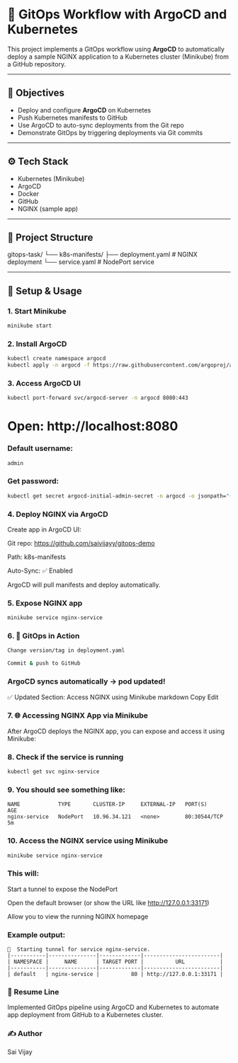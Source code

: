 # 🚀 GitOps Workflow with ArgoCD and Kubernetes

This project implements a GitOps workflow using **ArgoCD** to automatically deploy a sample NGINX application to a Kubernetes cluster (Minikube) from a GitHub repository.

---

## 📌 Objectives

- Deploy and configure **ArgoCD** on Kubernetes
- Push Kubernetes manifests to GitHub
- Use ArgoCD to auto-sync deployments from the Git repo
- Demonstrate GitOps by triggering deployments via Git commits

---

## ⚙️ Tech Stack

- Kubernetes (Minikube)
- ArgoCD
- Docker
- GitHub
- NGINX (sample app)

---

## 📁 Project Structure

gitops-task/ └── k8s-manifests/ ├── deployment.yaml # NGINX deployment └── service.yaml # NodePort service

---

## 🚀 Setup & Usage

### 1. Start Minikube

```bash
minikube start
```
### 2. Install ArgoCD
```bash
kubectl create namespace argocd
kubectl apply -n argocd -f https://raw.githubusercontent.com/argoproj/argo-cd/stable/manifests/install.yaml
```
### 3. Access ArgoCD UI
```bash
kubectl port-forward svc/argocd-server -n argocd 8080:443
```
# Open: http://localhost:8080
### Default username: 
```bash
admin
```
### Get password:
```bash
kubectl get secret argocd-initial-admin-secret -n argocd -o jsonpath="{.data.password}" | base64 -d
```
### 4. Deploy NGINX via ArgoCD
Create app in ArgoCD UI:

Git repo: https://github.com/saivijayy/gitops-demo

Path: k8s-manifests

Auto-Sync: ✅ Enabled

ArgoCD will pull manifests and deploy automatically.

### 5. Expose NGINX app
```bash
minikube service nginx-service
```
### 6. 🔁 GitOps in Action
```bash
Change version/tag in deployment.yaml

Commit & push to GitHub
```
### ArgoCD syncs automatically → pod updated!

✅ Updated Section: Access NGINX using Minikube
markdown
Copy
Edit
### 7. 🌐 Accessing NGINX App via Minikube

After ArgoCD deploys the NGINX app, you can expose and access it using Minikube:

### 8. Check if the service is running

```bash
kubectl get svc nginx-service
```
### 9. You should see something like:
```pgsql
NAME            TYPE       CLUSTER-IP     EXTERNAL-IP   PORT(S)        AGE
nginx-service   NodePort   10.96.34.121   <none>        80:30544/TCP   5m
```
### 10. Access the NGINX service using Minikube
```bash
minikube service nginx-service
```

### This will:

Start a tunnel to expose the NodePort

Open the default browser (or show the URL like http://127.0.0.1:33171)

Allow you to view the running NGINX homepage

### Example output:
```pgsql
🏃  Starting tunnel for service nginx-service.
|-----------|---------------|-------------|------------------------|
| NAMESPACE |     NAME      | TARGET PORT |          URL           |
|-----------|---------------|-------------|------------------------|
| default   | nginx-service |          80 | http://127.0.0.1:33171 |
```
### 📄 Resume Line
Implemented GitOps pipeline using ArgoCD and Kubernetes to automate app deployment from GitHub to a Kubernetes cluster.

### ✍️ Author
Sai Vijay
